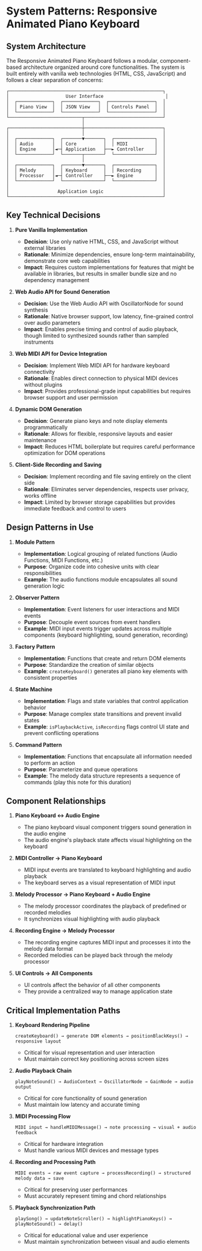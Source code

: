 # System Patterns: Responsive Animated Piano Keyboard

## System Architecture

The Responsive Animated Piano Keyboard follows a modular, component-based architecture organized around core functionalities. The system is built entirely with vanilla web technologies (HTML, CSS, JavaScript) and follows a clear separation of concerns:

```
┌─────────────────────────────────────────────────────────┐
│                     User Interface                       │
│  ┌─────────────┐  ┌─────────────┐  ┌─────────────────┐  │
│  │ Piano View  │  │ JSON View   │  │ Controls Panel  │  │
│  └─────────────┘  └─────────────┘  └─────────────────┘  │
└───────────────────────────┬─────────────────────────────┘
                            │
┌───────────────────────────┼─────────────────────────────┐
│                           │                             │
│  ┌─────────────┐  ┌───────▼───────┐  ┌───────────────┐  │
│  │ Audio       │  │ Core          │  │ MIDI          │  │
│  │ Engine      │◄─┤ Application   ├──► Controller    │  │
│  └─────────────┘  └───────┬───────┘  └───────────────┘  │
│                           │                             │
│  ┌─────────────┐  ┌───────▼───────┐  ┌───────────────┐  │
│  │ Melody      │  │ Keyboard      │  │ Recording     │  │
│  │ Processor   │◄─┤ Controller    ├──► Engine        │  │
│  └─────────────┘  └───────────────┘  └───────────────┘  │
│                                                         │
│                  Application Logic                      │
└─────────────────────────────────────────────────────────┘
```

## Key Technical Decisions

1. **Pure Vanilla Implementation**
   - **Decision**: Use only native HTML, CSS, and JavaScript without external libraries
   - **Rationale**: Minimize dependencies, ensure long-term maintainability, demonstrate core web capabilities
   - **Impact**: Requires custom implementations for features that might be available in libraries, but results in smaller bundle size and no dependency management

2. **Web Audio API for Sound Generation**
   - **Decision**: Use the Web Audio API with OscillatorNode for sound synthesis
   - **Rationale**: Native browser support, low latency, fine-grained control over audio parameters
   - **Impact**: Enables precise timing and control of audio playback, though limited to synthesized sounds rather than sampled instruments

3. **Web MIDI API for Device Integration**
   - **Decision**: Implement Web MIDI API for hardware keyboard connectivity
   - **Rationale**: Enables direct connection to physical MIDI devices without plugins
   - **Impact**: Provides professional-grade input capabilities but requires browser support and user permission

4. **Dynamic DOM Generation**
   - **Decision**: Generate piano keys and note display elements programmatically
   - **Rationale**: Allows for flexible, responsive layouts and easier maintenance
   - **Impact**: Reduces HTML boilerplate but requires careful performance optimization for DOM operations

5. **Client-Side Recording and Saving**
   - **Decision**: Implement recording and file saving entirely on the client side
   - **Rationale**: Eliminates server dependencies, respects user privacy, works offline
   - **Impact**: Limited by browser storage capabilities but provides immediate feedback and control to users

## Design Patterns in Use

1. **Module Pattern**
   - **Implementation**: Logical grouping of related functions (Audio Functions, MIDI Functions, etc.)
   - **Purpose**: Organize code into cohesive units with clear responsibilities
   - **Example**: The audio functions module encapsulates all sound generation logic

2. **Observer Pattern**
   - **Implementation**: Event listeners for user interactions and MIDI events
   - **Purpose**: Decouple event sources from event handlers
   - **Example**: MIDI input events trigger updates across multiple components (keyboard highlighting, sound generation, recording)

3. **Factory Pattern**
   - **Implementation**: Functions that create and return DOM elements
   - **Purpose**: Standardize the creation of similar objects
   - **Example**: `createKeyboard()` generates all piano key elements with consistent properties

4. **State Machine**
   - **Implementation**: Flags and state variables that control application behavior
   - **Purpose**: Manage complex state transitions and prevent invalid states
   - **Example**: `isPlaybackActive`, `isRecording` flags control UI state and prevent conflicting operations

5. **Command Pattern**
   - **Implementation**: Functions that encapsulate all information needed to perform an action
   - **Purpose**: Parameterize and queue operations
   - **Example**: The melody data structure represents a sequence of commands (play this note for this duration)

## Component Relationships

1. **Piano Keyboard ↔ Audio Engine**
   - The piano keyboard visual component triggers sound generation in the audio engine
   - The audio engine's playback state affects visual highlighting on the keyboard

2. **MIDI Controller → Piano Keyboard**
   - MIDI input events are translated to keyboard highlighting and audio playback
   - The keyboard serves as a visual representation of MIDI input

3. **Melody Processor → Piano Keyboard + Audio Engine**
   - The melody processor coordinates the playback of predefined or recorded melodies
   - It synchronizes visual highlighting with audio playback

4. **Recording Engine → Melody Processor**
   - The recording engine captures MIDI input and processes it into the melody data format
   - Recorded melodies can be played back through the melody processor

5. **UI Controls → All Components**
   - UI controls affect the behavior of all other components
   - They provide a centralized way to manage application state

## Critical Implementation Paths

1. **Keyboard Rendering Pipeline**
   ```
   createKeyboard() → generate DOM elements → positionBlackKeys() → responsive layout
   ```
   - Critical for visual representation and user interaction
   - Must maintain correct key positioning across screen sizes

2. **Audio Playback Chain**
   ```
   playNoteSound() → AudioContext → OscillatorNode → GainNode → audio output
   ```
   - Critical for core functionality of sound generation
   - Must maintain low latency and accurate timing

3. **MIDI Processing Flow**
   ```
   MIDI input → handleMIDIMessage() → note processing → visual + audio feedback
   ```
   - Critical for hardware integration
   - Must handle various MIDI devices and message types

4. **Recording and Processing Path**
   ```
   MIDI events → raw event capture → processRecording() → structured melody data → save
   ```
   - Critical for preserving user performances
   - Must accurately represent timing and chord relationships

5. **Playback Synchronization Path**
   ```
   playSong() → updateNoteScroller() → highlightPianoKeys() → playNoteSound() → delay()
   ```
   - Critical for educational value and user experience
   - Must maintain synchronization between visual and audio elements
